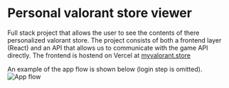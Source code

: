 # Personal valorant store viewer

Full stack project that allows the user to see the contents of there personalized valorant store.
The project consists of both a frontend layer (React) and an API that allows us to communicate with the game API directly.
The frontend is hostend on Vercel at [myvalorant.store](https://www.myvalorant.store/)

An example of the app flow is shown below (login step is omitted).
![App flow](/images/flow.gif)
